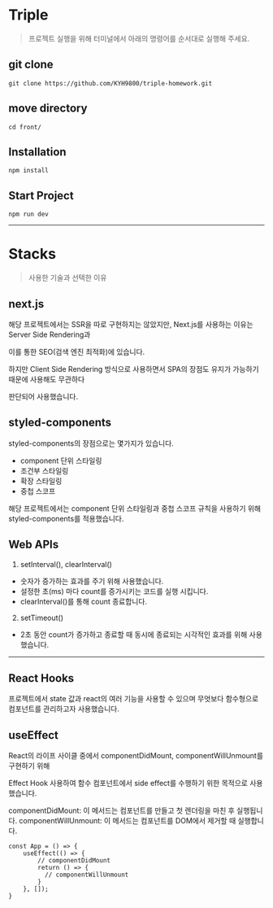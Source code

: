 # Triple
> 프로젝트 실행을 위해 터미널에서 아래의 명령어를 순서대로 실행해 주세요.

## git clone
```
git clone https://github.com/KYH9800/triple-homework.git
```

## move directory
```
cd front/
```

## Installation
```
npm install
```

## Start Project
```
npm run dev
```
----
# Stacks
> 사용한 기술과 선택한 이유

## next.js
해당 프로젝트에서는 SSR을 따로 구현하지는 않았지만, Next.js를 사용하는 이유는 Server Side Rendering과

이를 통한 SEO(검색 엔진 최적화)에 있습니다.

하지만 Client Side Rendering 방식으로 사용하면서 SPA의 장점도 유지가 가능하기 때문에 사용해도 무관하다

판단되어 사용했습니다.

## styled-components

styled-components의 장점으로는 몇가지가 있습니다.
- component 단위 스타일링
- 조건부 스타일링
- 확장 스타일링
- 중첩 스코프

해당 프로젝트에서는 component 단위 스타일링과 중첩 스코프 규칙을 사용하기 위해 styled-components를 적용했습니다.

## Web APIs
1. setInterval(), clearInterval()
- 숫자가 증가하는 효과를 주기 위해 사용했습니다.
- 설정한 초(ms) 마다 count를 증가시키는 코드를 실행 시킵니다.
- clearInterval()를 통해 count 종료합니다.

2. setTimeout()
- 2초 동안 count가 증가하고 종료할 때 동시에 종료되는 시각적인 효과를 위해 사용했습니다.

---
## React Hooks
프로젝트에서 state 값과 react의 여러 기능을 사용할 수 있으며 무엇보다 함수형으로 컴포넌트를 관리하고자 사용했습니다.

## useEffect
React의 라이프 사이클 중에서 componentDidMount, componentWillUnmount를 구현하기 위해

Effect Hook 사용하여 함수 컴포넌트에서 side effect를 수행하기 위한 목적으로 사용했습니다.

componentDidMount: 이 메서드는 컴포넌트를 만들고 첫 렌더링을 마친 후 실행됩니다.
componentWillUnmount: 이 메서드는 컴포넌트를 DOM에서 제거할 때 실행합니다.

```
const App = () => {
    useEffect(() => {
        // componentDidMount
        return () => {
          // componentWillUnmount
        }
    }, []);
}
```
